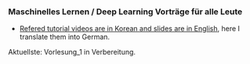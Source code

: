 ### Maschinelles Lernen / Deep Learning Vorträge für alle Leute

* [Refered tutorial videos are in Korean and slides are in English](http://hunkim.github.io/ml/), here I translate them into German.

Aktuellste: Vorlesung_1 in Verbereitung.
